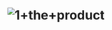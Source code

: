 # ![1+the+product](https://github.com/Abdelrahman-abobkr/First-Ecommerce-dj/assets/119460636/16b0f382-b138-4972-a932-1bb6db1213b3)
